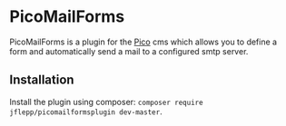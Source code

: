 # PicoMailForms
PicoMailForms is a plugin for the [Pico](http://picocms.org/) cms which allows you to define a form and automatically send a mail
to a configured smtp server.

## Installation
Install the plugin using composer: `composer require jflepp/picomailformsplugin dev-master`.


